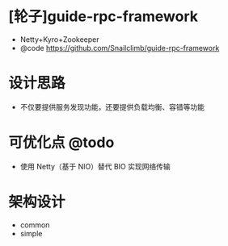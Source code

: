 # [轮子]guide-rpc-framework

- Netty+Kyro+Zookeeper
- @code https://github.com/Snailclimb/guide-rpc-framework

# 设计思路

- 不仅要提供服务发现功能，还要提供负载均衡、容错等功能

# 可优化点 @todo

- 使用 Netty（基于 NIO）替代 BIO 实现网络传输

# 架构设计

- common
- simple